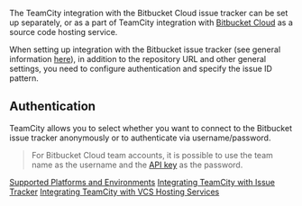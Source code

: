 [//]: # (title: Integrating TeamCity with Bitbucket Cloud)
[//]: # (auxiliary-id: Integrating TeamCity with Bitbucket Cloud;Bitbucket Cloud)

The TeamCity integration with the Bitbucket Cloud issue tracker can be set up separately, or as a part of TeamCity integration with [Bitbucket Cloud](integrating-teamcity-with-vcs-hosting-services.md#Integrating+TeamCity+with+Bitbucket+Cloud) as a source code hosting service.

When setting up integration with the Bitbucket issue tracker (see general information [here](integrating-teamcity-with-issue-tracker.md#Enabling+Issue+Tracker+Integration)), in addition to the repository URL and other general settings, you need to configure authentication and specify the issue ID pattern.

## Authentication

TeamCity allows you to select whether you want to connect to the Bitbucket issue tracker anonymously or to authenticate via username/password.

>For Bitbucket Cloud team accounts, it is possible to use the team name as the username and the [API key](https://developer.atlassian.com/bitbucket/api/2/reference/meta/authentication#api-key) as the password.

<seealso>
        <category ref="concepts">
            <a href="supported-platforms-and-environments.md">Supported Platforms and Environments</a>
        </category>
        <category ref="admin-guide">
            <a href="integrating-teamcity-with-issue-tracker.md">Integrating TeamCity with Issue Tracker</a>
            <a href="integrating-teamcity-with-vcs-hosting-services.md">Integrating TeamCity with VCS Hosting Services</a>
        </category>
</seealso>